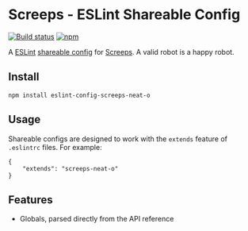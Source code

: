 # Screeps - ESLint Shareable Config

[![Build status][travis-ci-badge]][travis-ci] [![npm][npm-badge]][npm]

A [ESLint][eslint] [shareable config][shareable-configs] for [Screeps][screeps]. A valid
robot is a happy robot.

## Install

```
npm install eslint-config-screeps-neat-o
```

## Usage

Shareable configs are designed to work with the `extends` feature of `.eslintrc`
files. For example:

```
{
    "extends": "screeps-neat-o"
}
```

## Features

- Globals, parsed directly from the API reference

[travis-ci]: https://travis-ci.org/langri-sha/eslint-config-screeps-neat-o
[travis-ci-badge]: https://travis-ci.org/langri-sha/eslint-config-screeps-neat-o.svg?branch=master
[npm]: https://www.npmjs.com/package/eslint-config-screeps-neat-o
[npm-badge]: https://img.shields.io/npm/v/eslint-config-screeps-neat-o.svg

[screeps]: https://screeps.com/
[eslint]: http://eslint.org/
[shareable-configs]:http://eslint.org/docs/developer-guide/shareable-configs
